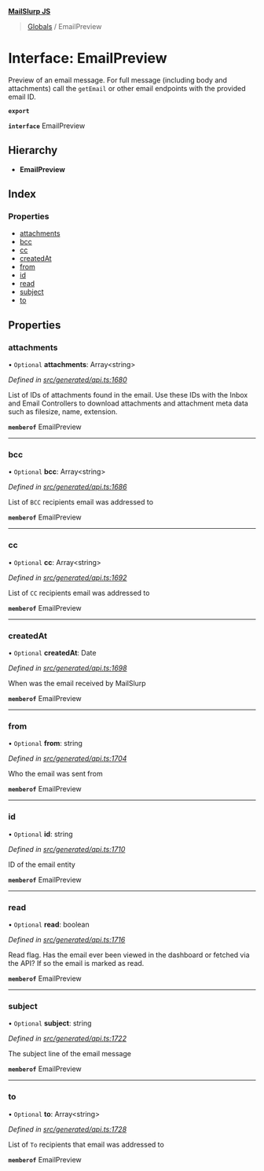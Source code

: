 **[MailSlurp JS](../README.md)**

> [Globals](../README.md) / EmailPreview

# Interface: EmailPreview

Preview of an email message. For full message (including body and attachments) call the `getEmail` or other email endpoints with the provided email ID.

**`export`** 

**`interface`** EmailPreview

## Hierarchy

* **EmailPreview**

## Index

### Properties

* [attachments](emailpreview.md#attachments)
* [bcc](emailpreview.md#bcc)
* [cc](emailpreview.md#cc)
* [createdAt](emailpreview.md#createdat)
* [from](emailpreview.md#from)
* [id](emailpreview.md#id)
* [read](emailpreview.md#read)
* [subject](emailpreview.md#subject)
* [to](emailpreview.md#to)

## Properties

### attachments

• `Optional` **attachments**: Array\<string>

*Defined in [src/generated/api.ts:1680](https://github.com/mailslurp/mailslurp-client/blob/8d5c17f/src/generated/api.ts#L1680)*

List of IDs of attachments found in the email. Use these IDs with the Inbox and Email Controllers to download attachments and attachment meta data such as filesize, name, extension.

**`memberof`** EmailPreview

___

### bcc

• `Optional` **bcc**: Array\<string>

*Defined in [src/generated/api.ts:1686](https://github.com/mailslurp/mailslurp-client/blob/8d5c17f/src/generated/api.ts#L1686)*

List of `BCC` recipients email was addressed to

**`memberof`** EmailPreview

___

### cc

• `Optional` **cc**: Array\<string>

*Defined in [src/generated/api.ts:1692](https://github.com/mailslurp/mailslurp-client/blob/8d5c17f/src/generated/api.ts#L1692)*

List of `CC` recipients email was addressed to

**`memberof`** EmailPreview

___

### createdAt

• `Optional` **createdAt**: Date

*Defined in [src/generated/api.ts:1698](https://github.com/mailslurp/mailslurp-client/blob/8d5c17f/src/generated/api.ts#L1698)*

When was the email received by MailSlurp

**`memberof`** EmailPreview

___

### from

• `Optional` **from**: string

*Defined in [src/generated/api.ts:1704](https://github.com/mailslurp/mailslurp-client/blob/8d5c17f/src/generated/api.ts#L1704)*

Who the email was sent from

**`memberof`** EmailPreview

___

### id

• `Optional` **id**: string

*Defined in [src/generated/api.ts:1710](https://github.com/mailslurp/mailslurp-client/blob/8d5c17f/src/generated/api.ts#L1710)*

ID of the email entity

**`memberof`** EmailPreview

___

### read

• `Optional` **read**: boolean

*Defined in [src/generated/api.ts:1716](https://github.com/mailslurp/mailslurp-client/blob/8d5c17f/src/generated/api.ts#L1716)*

Read flag. Has the email ever been viewed in the dashboard or fetched via the API? If so the email is marked as read.

**`memberof`** EmailPreview

___

### subject

• `Optional` **subject**: string

*Defined in [src/generated/api.ts:1722](https://github.com/mailslurp/mailslurp-client/blob/8d5c17f/src/generated/api.ts#L1722)*

The subject line of the email message

**`memberof`** EmailPreview

___

### to

• `Optional` **to**: Array\<string>

*Defined in [src/generated/api.ts:1728](https://github.com/mailslurp/mailslurp-client/blob/8d5c17f/src/generated/api.ts#L1728)*

List of `To` recipients that email was addressed to

**`memberof`** EmailPreview
